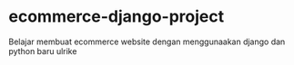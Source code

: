 # ecommerce-django-project
Belajar membuat ecommerce website dengan menggunaakan django dan python
baru ulrike